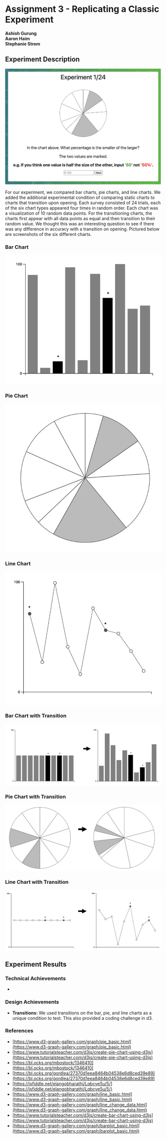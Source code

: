 Assignment 3 - Replicating a Classic Experiment  
===

**Ashish Gurung<br>
Aaron Haim<br>
Stephanie Strom<br>**

Experiment Description
---

![experimentUI](img/expermintUI.png)

For our experiment, we compared bar charts, pie charts, and line charts. We added the additional experimental condition of comparing static charts to charts that transition upon opening. Each survey consisted of 24 trials, each of the six chart types appeared four times in random order. Each chart was a visualization of 10 random data points. For the transitioning charts, the charts first appear with all data points as equal and then transition to their random value. We thought this was an interesting question to see if there was any difference in accuracy with a transition on opening. Pictured below are screenshots of the six different charts.

### Bar Chart
![bar chart](img/bar.png)
### Pie Chart
![pie chart](img/pie.png)
### Line Chart
![line chart](img/line.png)
### Bar Chart with Transition
![bar chart with transition](img/bar_ani.png)
### Pie Chart with Transition
![pie chart with transition](img/pie_ani.png)
### Line Chart with Transition
![line chart with transition](img/line_ani.png)

Experiment Results
---

### Technical Achievements
- 

### Design Achievements
- **Transitions:** We used transitions on the bar, pie, and line charts as a unique condition to test. This also provided a coding challenge in d3.

### References
- [https://www.d3-graph-gallery.com/graph/pie_basic.html](https://www.d3-graph-gallery.com/graph/pie_basic.html)
- [https://www.tutorialsteacher.com/d3js/create-pie-chart-using-d3js](https://www.tutorialsteacher.com/d3js/create-pie-chart-using-d3js)
- [https://bl.ocks.org/mbostock/1346410](https://bl.ocks.org/mbostock/1346410)
- [https://bl.ocks.org/gordlea/27370d1eea8464b04538e6d8ced39e89](https://bl.ocks.org/gordlea/27370d1eea8464b04538e6d8ced39e89)
- [https://jsfiddle.net/elangobharathi/Lqbcye5u/5/](https://jsfiddle.net/elangobharathi/Lqbcye5u/5/)
- [https://www.d3-graph-gallery.com/graph/line_basic.html](https://www.d3-graph-gallery.com/graph/line_basic.html)
- [https://www.d3-graph-gallery.com/graph/line_change_data.html](https://www.d3-graph-gallery.com/graph/line_change_data.html)
- [https://www.tutorialsteacher.com/d3js/create-bar-chart-using-d3js](https://www.tutorialsteacher.com/d3js/create-bar-chart-using-d3js)
- [https://www.d3-graph-gallery.com/graph/barplot_basic.html](https://www.d3-graph-gallery.com/graph/barplot_basic.html)
